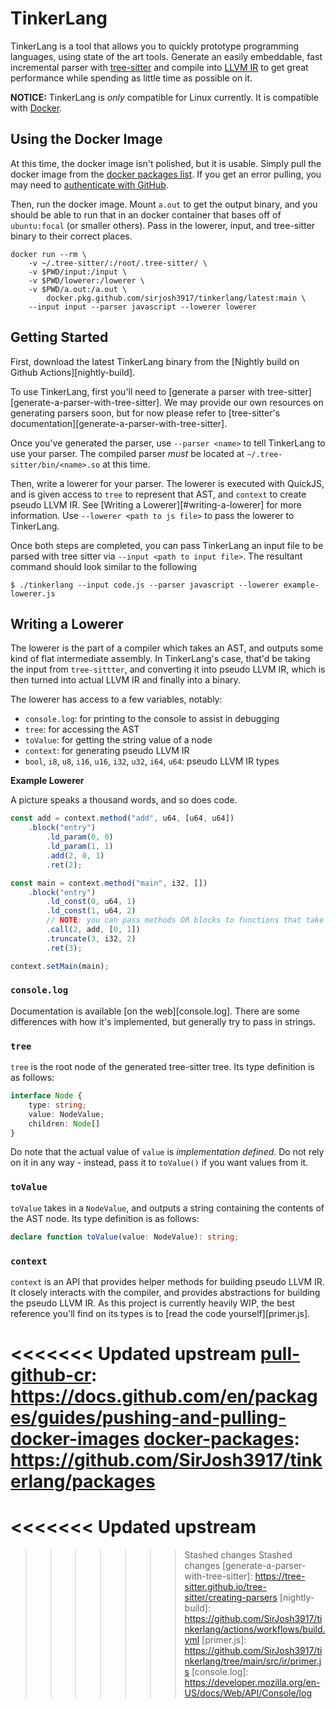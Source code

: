 # TinkerLang

TinkerLang is a tool that allows you to quickly prototype programming languages, using state of the art tools. Generate an easily embeddable, fast incremental parser with [tree-sitter][tree-sitter] and compile into [LLVM IR][llvm] to get great performance while spending as little time as possible on it.

**NOTICE:** TinkerLang is *only* compatible for Linux currently. It is compatible with [Docker][docker].

## Using the Docker Image

At this time, the docker image isn't polished, but it is usable. Simply pull the docker image from the [docker packages list][docker-packages]. If you get an error pulling, you may need to [authenticate with GitHub][pull-github-cr].

Then, run the docker image. Mount `a.out` to get the output binary, and you should be able to run that in an docker container that bases off of `ubuntu:focal` (or smaller others). Pass in the lowerer, input, and tree-sitter binary to their correct places.

```
docker run --rm \
    -v ~/.tree-sitter/:/root/.tree-sitter/ \
    -v $PWD/input:/input \
    -v $PWD/lowerer:/lowerer \
    -v $PWD/a.out:/a.out \
        docker.pkg.github.com/sirjosh3917/tinkerlang/latest:main \
    --input input --parser javascript --lowerer lowerer
```

## Getting Started

First, download the latest TinkerLang binary from the [Nightly build on Github Actions][nightly-build].

To use TinkerLang, first you'll need to [generate a parser with tree-sitter][generate-a-parser-with-tree-sitter]. We may provide our own resources on generating parsers soon, but for now please refer to [tree-sitter's documentation][generate-a-parser-with-tree-sitter].

Once you've generated the parser, use `--parser <name>` to tell TinkerLang to use your parser. The compiled parser *must* be located at `~/.tree-sitter/bin/<name>.so` at this time.

Then, write a lowerer for your parser. The lowerer is executed with QuickJS, and is given access to `tree` to represent that AST, and `context` to create pseudo LLVM IR. See [Writing a Lowerer][#writing-a-lowerer] for more information. Use `--lowerer <path to js file>` to pass the lowerer to TinkerLang.

Once both steps are completed, you can pass TinkerLang an input file to be parsed with tree sitter via `--input <path to input file>`. The resultant command should look similar to the following

```
$ ./tinkerlang --input code.js --parser javascript --lowerer example-lowerer.js
```

## Writing a Lowerer

The lowerer is the part of a compiler which takes an AST, and outputs some kind of flat intermediate assembly. In TinkerLang's case, that'd be taking the input from `tree-sittter`, and converting it into pseudo LLVM IR, which is then turned into actual LLVM IR and finally into a binary.

The lowerer has access to a few variables, notably:

- `console.log`: for printing to the console to assist in debugging
- `tree`: for accessing the AST
- `toValue`: for getting the string value of a node
- `context`: for generating pseudo LLVM IR
- `bool`, `i8`, `u8`, `i16`, `u16`, `i32`, `u32`, `i64`, `u64`: pseudo LLVM IR types

**Example Lowerer**

A picture speaks a thousand words, and so does code.

```js
const add = context.method("add", u64, [u64, u64])
    .block("entry")
        .ld_param(0, 0)
        .ld_param(1, 1)
        .add(2, 0, 1)
        .ret(2);

const main = context.method("main", i32, [])
    .block("entry")
        .ld_const(0, u64, 1)
        .ld_const(1, u64, 2)
        // NOTE: you can pass methods OR blocks to functions that take methods
        .call(2, add, [0, 1])
        .truncate(3, i32, 2)
        .ret(3);

context.setMain(main);
```

### `console.log`

Documentation is available [on the web][console.log]. There are some differences with how it's implemented, but generally try to pass in strings.

### `tree`

`tree` is the root node of the generated tree-sitter tree. Its type definition is as follows:

```ts
interface Node {
    type: string;
    value: NodeValue;
    children: Node[]
}
```

Do note that the actual value of `value` is *implementation defined*. Do not rely on it in any way - instead, pass it to `toValue()` if you want values from it.

### `toValue`

`toValue` takes in a `NodeValue`, and outputs a string containing the contents of the AST node. Its type definition is as follows:

```ts
declare function toValue(value: NodeValue): string;
```

### `context`

`context` is an API that provides helper methods for building pseudo LLVM IR. It closely interacts with the compiler, and provides abstractions for building the pseudo LLVM IR. As this project is currently heavily WIP, the best reference you'll find on its types is to [read the code yourself][primer.js].

[tree-sitter]: https://tree-sitter.github.io/tree-sitter/
[llvm]: https://llvm.org/
[docker]: https://www.docker.com/
<<<<<<< Updated upstream
[pull-github-cr]: https://docs.github.com/en/packages/guides/pushing-and-pulling-docker-images
[docker-packages]: https://github.com/SirJosh3917/tinkerlang/packages
=======
<<<<<<< Updated upstream
=======
[pull-github-cr]: https://docs.github.com/en/packages/guides/configuring-docker-for-use-with-github-packages
[docker-packages]: https://github.com/SirJosh3917/tinkerlang/packages
>>>>>>> Stashed changes
>>>>>>> Stashed changes
[generate-a-parser-with-tree-sitter]: https://tree-sitter.github.io/tree-sitter/creating-parsers
[nightly-build]: https://github.com/SirJosh3917/tinkerlang/actions/workflows/build.yml
[primer.js]: https://github.com/SirJosh3917/tinkerlang/tree/main/src/ir/primer.js
[console.log]: https://developer.mozilla.org/en-US/docs/Web/API/Console/log
